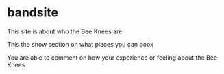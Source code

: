 # bandsite

This site is about who the Bee Knees are 

This the show section on what places you can book 

You are able to comment on how your experience or feeling about the Bee Knees 

